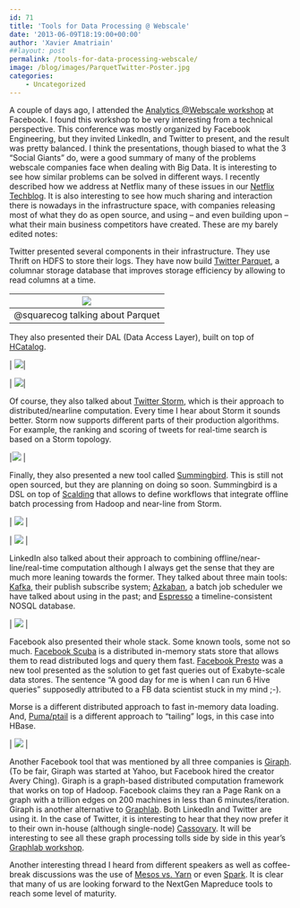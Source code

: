 ```yaml
---
id: 71
title: 'Tools for Data Processing @ Webscale'
date: '2013-06-09T18:19:00+00:00'
author: 'Xavier Amatriain'
##layout: post
permalink: /tools-for-data-processing-webscale/
image: /blog/images/ParquetTwitter-Poster.jpg
categories:
    - Uncategorized
---
```


A couple of days ago, I attended the [Analytics @Webscale workshop](http://analyticswebscale.splashthat.com/) at Facebook. I found this workshop to be very interesting from a technical perspective. This conference was mostly organized by Facebook Engineering, but they invited LinkedIn, and Twitter to present, and the result was pretty balanced. I think the presentations, though biased to what the 3 “Social Giants” do, were a good summary of many of the problems webscale companies face when dealing with Big Data. It is interesting to see how similar problems can be solved in different ways. I recently described how we address at Netflix many of these issues in our [Netflix Techblog](http://techblog.netflix.com/2013/03/system-architectures-for.html). It is also interesting to see how much sharing and interaction there is nowadays in the infrastructure space, with companies releasing most of what they do as open source, and using – and even building upon – what their main business competitors have created. These are my barely edited notes:

Twitter presented several components in their infrastructure. They use Thrift on HDFS to store their logs. They have now build [Twitter Parquet](http://parquet.io/), a columnar storage database that improves storage efficiency by allowing to read columns at a time. 

| ![](/blog/images/ParquetTwitter-Poster.jpg) |
|---|
| @squarecog talking about Parquet |

They also presented their DAL (Data Access Layer), built on top of [HCatalog](http://incubator.apache.org/hcatalog/).

| ![](/blog/images/TwitterDAL-HCatalog-Slide.jpg)|

| ![](/blog/images/DALTwitter-Poster.jpg)|

Of course, they also talked about [Twitter Storm](http://storm-project.net/), which is their approach to distributed/nearline computation. Every time I hear about Storm it sounds better. Storm now supports different parts of their production algorithms. For example, the ranking and scoring of tweets for real-time search is based on a Storm topology.

|![](/blog/images/TwitterRankingStorm-Slide.jpg) |

Finally, they also presented a new tool called [Summingbird](http://lanyrd.com/2013/lambda-jam/scghxb/). This is still not open sourced, but they are planning on doing so soon. Summingbird is a DSL on top of [Scalding](https://github.com/twitter/scalding) that allows to define workflows that integrate offline batch processing from Hadoop and near-line from Storm.

| ![](/blog/images/TwitterSummingbird-Slide.jpg) |

| ![](/blog/images/Summingbird-Poster.jpg) |

LinkedIn also talked about their approach to combining offline/near-line/real-time computation although I always get the sense that they are much more leaning towards the former. They talked about three main tools: [Kafka](http://kafka.apache.org/), their publish subscribe system; [Azkaban](http://data.linkedin.com/opensource/azkaban), a batch job scheduler we have talked about using in the past; and [Espresso](http://data.linkedin.com/projects/espresso) a timeline-consistent NOSQL database. 

| ![](/blog/images/Exa-scaleSystemsFacebook-Slide.jpg) |

Facebook also presented their whole stack. Some known tools, some not so much. [Facebook Scuba](https://www.facebook.com/notes/facebook-engineering/under-the-hood-data-diving-with-scuba/10150599692628920) is a distributed in-memory stats store that allows them to read distributed logs and query them fast. [Facebook Presto](http://gigaom.com/2013/06/06/facebook-unveils-presto-engine-for-querying-250-pb-data-warehouse/) was a new tool presented as the solution to get fast queries out of Exabyte-scale data stores. The sentence “A good day for me is when I can run 6 Hive queries” supposedly attributed to a FB data scientist stuck in my mind ;-). 

Morse is a different distributed approach to fast in-memory data loading. And, [Puma/ptail](http://www.quora.com/Why-did-Facebook-develop-Puma-pTail-instead-of-using-existing-ones-like-Flume) is a different approach to “tailing” logs, in this case into HBase.

| ![](/blog/images/FacebookScubaPoster.jpg) |
    
Another Facebook tool that was mentioned by all three companies is [Giraph](https://github.com/apache/giraph). (To be fair, Giraph was started at Yahoo, but Facebook hired the creator Avery Ching). Giraph is a graph-based distributed computation framework that works on top of Hadoop. Facebook claims they ran a Page Rank on a graph with a trillion edges on 200 machines in less than 6 minutes/iteration. Giraph is another alternative to [Graphlab](http://graphlab.org/). Both LinkedIn and Twitter are using it. In the case of Twitter, it is interesting to hear that they now prefer it to their own in-house (although single-node) [Cassovary](https://github.com/twitter/cassovary). It will be interesting to see all these graph processing tolls side by side in this year’s [Graphlab workshop](http://graphlab.org/graphlab-workshop-2013/).
    
Another interesting thread I heard from different speakers as well as coffee-break discussions was the use of [Mesos vs. Yarn](http://www.quora.com/How-does-YARN-compare-to-Mesos) or even [Spark](http://spark-project.org/). It is clear that many of us are looking forward to the NextGen Mapreduce tools to reach some level of maturity. 
